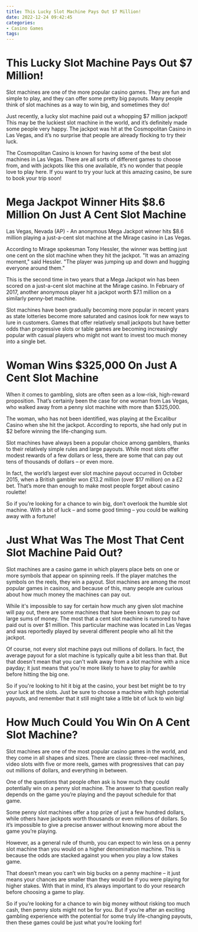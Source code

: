 ```yaml
---
title: This Lucky Slot Machine Pays Out $7 Million!
date: 2022-12-24 09:42:45
categories:
- Casino Games
tags:
---
```



#  This Lucky Slot Machine Pays Out $7 Million!

Slot machines are one of the more popular casino games. They are fun and simple to play, and they can offer some pretty big payouts. Many people think of slot machines as a way to win big, and sometimes they do!

Just recently, a lucky slot machine paid out a whopping $7 million jackpot! This may be the luckiest slot machine in the world, and it’s definitely made some people very happy. The jackpot was hit at the Cosmopolitan Casino in Las Vegas, and it’s no surprise that people are already flocking to try their luck.

The Cosmopolitan Casino is known for having some of the best slot machines in Las Vegas. There are all sorts of different games to choose from, and with jackpots like this one available, it’s no wonder that people love to play here. If you want to try your luck at this amazing casino, be sure to book your trip soon!

#  Mega Jackpot Winner Hits $8.6 Million On Just A Cent Slot Machine 

Las Vegas, Nevada (AP) - An anonymous Mega Jackpot winner hits $8.6 million playing a just-a-cent slot machine at the Mirage casino in Las Vegas.

According to Mirage spokesman Tony Hessler, the winner was betting just one cent on the slot machine when they hit the jackpot. 
"It was an amazing moment," said Hessler. "The player was jumping up and down and hugging everyone around them."

This is the second time in two years that a Mega Jackpot win has been scored on a just-a-cent slot machine at the Mirage casino. In February of 2017, another anonymous player hit a jackpot worth $7.1 million on a similarly penny-bet machine.

Slot machines have been gradually becoming more popular in recent years as state lotteries become more saturated and casinos look for new ways to lure in customers. Games that offer relatively small jackpots but have better odds than progressive slots or table games are becoming increasingly popular with casual players who might not want to invest too much money into a single bet.

#  Woman Wins $325,000 On Just A Cent Slot Machine 

When it comes to gambling, slots are often seen as a low-risk, high-reward proposition. That’s certainly been the case for one woman from Las Vegas, who walked away from a penny slot machine with more than $325,000.

The woman, who has not been identified, was playing at the Excalibur Casino when she hit the jackpot. According to reports, she had only put in $2 before winning the life-changing sum.

Slot machines have always been a popular choice among gamblers, thanks to their relatively simple rules and large payouts. While most slots offer modest rewards of a few dollars or less, there are some that can pay out tens of thousands of dollars – or even more.

In fact, the world’s largest ever slot machine payout occurred in October 2015, when a British gambler won £13.2 million (over $17 million) on a £2 bet. That’s more than enough to make most people forget about casino roulette!

So if you’re looking for a chance to win big, don’t overlook the humble slot machine. With a bit of luck – and some good timing – you could be walking away with a fortune!

#  Just What Was The Most That Cent Slot Machine Paid Out? 

Slot machines are a casino game in which players place bets on one or more symbols that appear on spinning reels. If the player matches the symbols on the reels, they win a payout. Slot machines are among the most popular games in casinos, and because of this, many people are curious about how much money the machines can pay out.

While it's impossible to say for certain how much any given slot machine will pay out, there are some machines that have been known to pay out large sums of money. The most that a cent slot machine is rumored to have paid out is over $1 million. This particular machine was located in Las Vegas and was reportedly played by several different people who all hit the jackpot.

Of course, not every slot machine pays out millions of dollars. In fact, the average payout for a slot machine is typically quite a bit less than that. But that doesn't mean that you can't walk away from a slot machine with a nice payday; it just means that you're more likely to have to play for awhile before hitting the big one.

So if you're looking to hit it big at the casino, your best bet might be to try your luck at the slots. Just be sure to choose a machine with high potential payouts, and remember that it still might take a little bit of luck to win big!

#  How Much Could You Win On A Cent Slot Machine?

Slot machines are one of the most popular casino games in the world, and they come in all shapes and sizes. There are classic three-reel machines, video slots with five or more reels, games with progressives that can pay out millions of dollars, and everything in between.

One of the questions that people often ask is how much they could potentially win on a penny slot machine. The answer to that question really depends on the game you’re playing and the payout schedule for that game.

Some penny slot machines offer a top prize of just a few hundred dollars, while others have jackpots worth thousands or even millions of dollars. So it’s impossible to give a precise answer without knowing more about the game you’re playing.

However, as a general rule of thumb, you can expect to win less on a penny slot machine than you would on a higher denomination machine. This is because the odds are stacked against you when you play a low stakes game.

That doesn’t mean you can’t win big bucks on a penny machine – it just means your chances are smaller than they would be if you were playing for higher stakes. With that in mind, it’s always important to do your research before choosing a game to play.

So if you’re looking for a chance to win big money without risking too much cash, then penny slots might not be for you. But if you’re after an exciting gambling experience with the potential for some truly life-changing payouts, then these games could be just what you’re looking for!